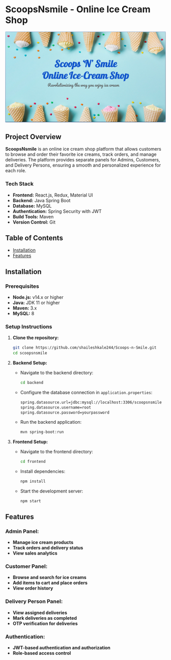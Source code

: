 # ScoopsNsmile - Online Ice Cream Shop

![ScoopsNsmile Logo](Frontend\public\images\title.png) <!-- Add the logo image link here -->

## Project Overview

**ScoopsNsmile** is an online ice cream shop platform that allows customers to browse and order their favorite ice creams, track orders, and manage deliveries. The platform provides separate panels for Admins, Customers, and Delivery Persons, ensuring a smooth and personalized experience for each role.

### Tech Stack

- **Frontend:** React.js, Redux, Material UI
- **Backend:** Java Spring Boot
- **Database:**  MySQL
- **Authentication:** Spring Security with JWT
- **Build Tools:** Maven
- **Version Control:** Git

## Table of Contents

- [Installation](#installation)
- [Features](#features)
<!-- - [Usage](#usage)
- [Contributing](#contributing)
- [License](#license) -->

## Installation

### Prerequisites

- **Node.js:** v14.x or higher
- **Java:** JDK 11 or higher
- **Maven:** 3.x
- **MySQL:** 8

### Setup Instructions

1. **Clone the repository:**

    ```bash
    git clone https://github.com/shaileshkale244/Scoops-n-Smile.git
    cd scoopsnsmile
    ```

2. **Backend Setup:**

    - Navigate to the backend directory:

        ```bash
        cd backend
        ```

    - Configure the database connection in `application.properties`:

        ```properties
        spring.datasource.url=jdbc:mysql://localhost:3306/scoopsnsmile
        spring.datasource.username=root
        spring.datasource.password=yourpassword
        ```

    - Run the backend application:

        ```bash
        mvn spring-boot:run
        ```

3. **Frontend Setup:**

    - Navigate to the frontend directory:

        ```bash
        cd frontend
        ```

    - Install dependencies:

        ```bash
        npm install
        ```

    - Start the development server:

        ```bash
        npm start
        ```
## Features

### Admin Panel:

-   **Manage ice cream products**
-   **Track orders and delivery status**
-   **View sales analytics**
        
### Customer Panel:

        
-   **Browse and search for ice creams**
-   **Add items to cart and place orders**
-   **View order history**
        
### Delivery Person Panel:

        
-   **View assigned deliveries**
-   **Mark deliveries as completed**
-   **OTP verification for deliveries**
        
### Authentication:

        
-   **JWT-based authentication and authorization**
-   **Role-based access control**
        
